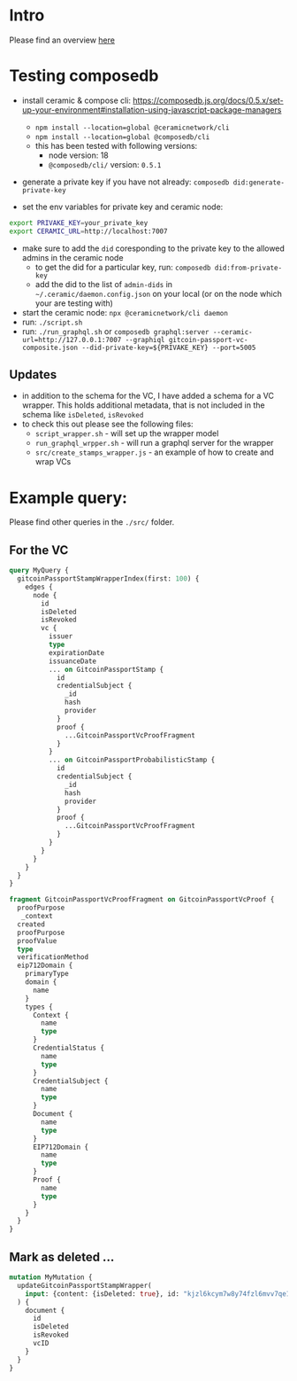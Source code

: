 # Intro

Please find an overview [here](https://app.diagrams.net/#Hnutrina%2Fcompose-db%2Fmain%2FOverview.drawio)


# Testing composedb

- install ceramic & compose cli: https://composedb.js.org/docs/0.5.x/set-up-your-environment#installation-using-javascript-package-managers
  - `npm install --location=global @ceramicnetwork/cli`
  - `npm install --location=global @composedb/cli`
  - this has been tested with following versions:
    - node version: 18
    - `@composedb/cli/` version: `0.5.1`

- generate a private key if you have not already: `composedb did:generate-private-key`
- set the env variables for private key and ceramic node:
```bash
export PRIVAKE_KEY=your_private_key
export CERAMIC_URL=http://localhost:7007
```
- make sure to add the `did` coresponding to the private key to the allowed admins in the ceramic node
  - to get the did for a particular key, run: `composedb did:from-private-key`
  - add the did to the list of `admin-dids` in `~/.ceramic/daemon.config.json` on your local (or on the node which your are testing with)
- start the ceramic node: `npx @ceramicnetwork/cli daemon`
- run: `./script.sh`
- run: `./run_graphql.sh` or `composedb graphql:server --ceramic-url=http://127.0.0.1:7007 --graphiql gitcoin-passport-vc-composite.json --did-private-key=${PRIVAKE_KEY} --port=5005`

## Updates
- in addition to the schema for the VC, I have added a schema for a VC wrapper. This holds additional metadata, that is not included in the schema like `isDeleted`, `isRevoked`
- to check this out please see the following files:
  - `script_wrapper.sh` - will set up the wrapper model
  - `run_graphql_wrpper.sh` - will run a graphql server for the wrapper
  - `src/create_stamps_wrapper.js` - an example of how to create and wrap VCs

# Example query:
Please find other queries in the `./src/` folder.

## For the VC
```graphql
query MyQuery {
  gitcoinPassportStampWrapperIndex(first: 100) {
    edges {
      node {
        id
        isDeleted
        isRevoked
        vc {
          issuer
          type
          expirationDate
          issuanceDate
          ... on GitcoinPassportStamp {
            id
            credentialSubject {
              _id
              hash
              provider
            }
            proof {
              ...GitcoinPassportVcProofFragment
            }
          }
          ... on GitcoinPassportProbabilisticStamp {
            id
            credentialSubject {
              _id
              hash
              provider
            }
            proof {
              ...GitcoinPassportVcProofFragment
            }
          }
        }
      }
    }
  }
}

fragment GitcoinPassportVcProofFragment on GitcoinPassportVcProof {
  proofPurpose
   _context
  created
  proofPurpose
  proofValue
  type
  verificationMethod
  eip712Domain {
    primaryType
    domain {
      name
    }
    types {
      Context {
        name
        type
      }
      CredentialStatus {
        name
        type
      }
      CredentialSubject {
        name
        type
      }
      Document {
        name
        type
      }
      EIP712Domain {
        name
        type
      }
      Proof {
        name
        type
      }
    }
  }
}
```

## Mark as deleted ...
```graphql
mutation MyMutation {
  updateGitcoinPassportStampWrapper(
    input: {content: {isDeleted: true}, id: "kjzl6kcym7w8y74fzl6mvv7qe12pte1utqri3tt234xaig3wkv35b6pkqz9vsuw"}
  ) {
    document {
      id
      isDeleted
      isRevoked
      vcID
    }
  }
}
```
